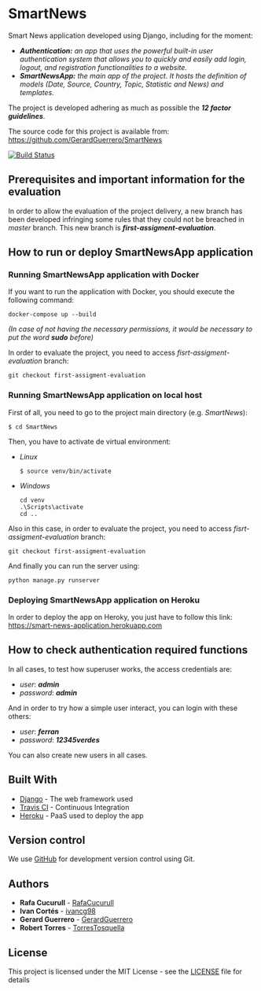 # SmartNews

Smart News application developed using Django, including for the moment:

  * ***Authentication:*** *an app that uses the powerful built-in user authentication system that allows you to quickly and easily add login, logout, and registration functionalities to a website.*
  * ***SmartNewsApp:*** *the main app of the project. It hosts the definition of models (Date, Source, Country, Topic, Statistic and News) and templates.*

The project is developed adhering as much as possible the ***12 factor guidelines***.

The source code for this project is available from: https://github.com/GerardGuerrero/SmartNews

[![Build Status](https://travis-ci.org/GerardGuerrero/SmartNews.svg?branch=master)](https://travis-ci.org/GerardGuerrero/SmartNews)

## Prerequisites and important information for the evaluation

In order to allow the evaluation of the project delivery, a new branch has been developed infringing some rules that they could not be breached in *master* branch. This new branch is ***first-assigment-evaluation***.

## How to run or deploy SmartNewsApp application

### Running SmartNewsApp application with Docker

If you want to run the application with Docker, you should execute the following command:

```
docker-compose up --build
```

*(In case of not having the necessary permissions, it would be necessary to put the word* ***sudo*** *before)*

In order to evaluate the project, you need to access *fisrt-assigment-evaluation* branch:

```
git checkout first-assigment-evaluation
```

### Running SmartNewsApp application on local host

First of all, you need to go to the project main directory (e.g. *SmartNews*):

```
$ cd SmartNews
```

Then, you have to activate de virtual environment:

* *Linux*
  ```
  $ source venv/bin/activate
  ```

* *Windows*
  ```
  cd venv
  .\Scripts\activate
  cd ..
  ```

Also in this case, in order to evaluate the project, you need to access *fisrt-assigment-evaluation* branch:

```
git checkout first-assigment-evaluation
```

And finally you can run the server using:

```
python manage.py runserver
```

### Deploying SmartNewsApp application on Heroku

In order to deploy the app on Heroky, you just have to follow this link:
https://smart-news-application.herokuapp.com


## How to check authentication required functions

In all cases, to test how superuser works, the access credentials are:


* *user*: ***admin***
* *password*: ***admin***


And in order to try how a simple user interact, you can login with these others:


* *user*: ***ferran***
* *password*: ***12345verdes***


You can also create new users in all cases.

## Built With

* [Django](https://docs.djangoproject.com/en/3.0/) - The web framework used
* [Travis CI](https://docs.travis-ci.com/) - Continuous Integration
* [Heroku](https://devcenter.heroku.com/) - PaaS used to deploy the app

## Version control

We use [GitHub](https://github.com/) for development version control using Git.

## Authors

* **Rafa Cucurull** - [RafaCucurull](https://github.com/RafaCucurull)
* **Ivan Cortés** - [ivancg98](https://github.com/ivancg98)
* **Gerard Guerrero** - [GerardGuerrero](https://github.com/GerardGuerrero)
* **Robert Torres** - [TorresTosquella](https://github.com/TorresTosquella)

## License

This project is licensed under the MIT License - see the [LICENSE](LICENSE) file for details
